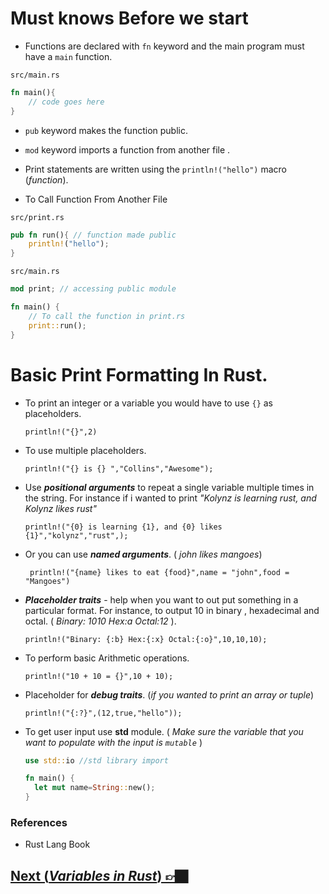 # Must knows Before we start

- Functions are declared with `fn` keyword and the main program must have a `main` function.

`src/main.rs`

```rs
fn main(){
    // code goes here
}
```

- `pub` keyword makes the function public.
- `mod` keyword imports a function from another file .
- Print statements are written using the `println!("hello")` macro (_function_).

- To Call Function From Another File

`src/print.rs`

```rs
pub fn run(){ // function made public
    println!("hello");
}
```

`src/main.rs`

```rs
mod print; // accessing public module

fn main() {
    // To call the function in print.rs
    print::run();
}
```

# Basic Print Formatting In Rust.

- To print an integer or a variable you would have to use `{}` as placeholders.

  `println!("{}",2)`

- To use multiple placeholders.

  `println!("{} is {} ","Collins","Awesome");`

- Use **_positional arguments_** to repeat a single variable multiple times in the string. For instance if i wanted to print _"Kolynz is learning rust, and Kolynz likes rust"_

  `println!("{0} is learning {1}, and {0} likes {1}","kolynz","rust",);`

- Or you can use **_named arguments_**. ( _john likes mangoes_)

  ` println!("{name} likes to eat {food}",name = "john",food = "Mangoes")`

- **_Placeholder traits_** - help when you want to out put something in a particular format. For instance, to output 10 in binary , hexadecimal and octal. ( _Binary: 1010 Hex:a Octal:12_ ).

  `println!("Binary: {:b} Hex:{:x} Octal:{:o}",10,10,10);`

- To perform basic Arithmetic operations.

  `println!("10 + 10 = {}",10 + 10);`

- Placeholder for **_debug traits_**. (_if you wanted to print an array or tuple_)

  `println!("{:?}",(12,true,"hello")); `

- To get user input use **std** module. ( _Make sure the variable that you want to populate with the input is `mutable`_ )

  ```rs
  use std::io //std library import

  fn main() {
    let mut name=String::new();
  }
  ```

### References

- Rust Lang Book

## [Next (_Variables in Rust_) 👉🏿](0x2vars.md)
